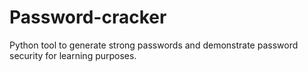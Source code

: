 # Password-cracker
Python tool to generate strong passwords and demonstrate password security for learning purposes.
